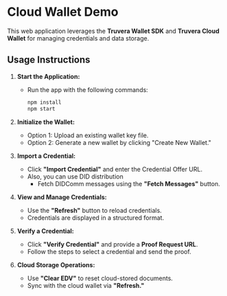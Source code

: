 # Cloud Wallet Demo

This web application leverages the **Truvera Wallet SDK** and **Truvera Cloud Wallet** for managing credentials and data storage.

## Usage Instructions

1. **Start the Application:**
   - Run the app with the following commands:
     ```bash
     npm install
     npm start
     ```

2. **Initialize the Wallet:**
   - Option 1: Upload an existing wallet key file.
   - Option 2: Generate a new wallet by clicking "Create New Wallet."

3. **Import a Credential:**
   - Click **"Import Credential"** and enter the Credential Offer URL.
   - Also, you can use DID distribution
     - Fetch DIDComm messages using the **"Fetch Messages"** button.

4. **View and Manage Credentials:**
   - Use the **"Refresh"** button to reload credentials.
   - Credentials are displayed in a structured format.

5. **Verify a Credential:**
   - Click **"Verify Credential"** and provide a **Proof Request URL**.
   - Follow the steps to select a credential and send the proof.

6. **Cloud Storage Operations:**
   - Use **"Clear EDV"** to reset cloud-stored documents.
   - Sync with the cloud wallet via **"Refresh."**
